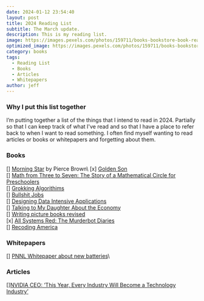 ```yaml
---
date: 2024-01-12 23:54:40
layout: post
title: 2024 Reading List
subtitle: The March update.
description: This is my reading list.
image: https://images.pexels.com/photos/159711/books-bookstore-book-reading-159711.jpeg
optimized_image: https://images.pexels.com/photos/159711/books-bookstore-book-reading-159711.jpeg
category: books
tags:
  - Reading List
  - Books
  - Articles 
  - Whitepapers
author: jeff
---
```

### Why I put this list together

I’m putting together a list of the things that I intend to read in 2024. Partially so that I can keep track of what I've read and so that I have a place to refer back to when I want to read something. I often find myself wanting to read articles or books or whitepapers and forgetting about them.

### Books
[] [Morning Star](https://en.wikipedia.org/wiki/Morning_Star_(Brown_novel)) by Pierce Brown\
[x] [Golden Son]()\
[] [Math from Three to Seven: The Story of a Mathematical Circle for Preschoolers]()\
[] [Grokking Algorithims]()\
[] [Bullshit Jobs]()\
[] [Designing Data Intensive Applications]()\
[] [Talking to My Daughter About the Economy]()\
[] [Writing picture books revised]()\
[x] [All Systems Red: The Murderbot Diaries]()\
[] [Recoding America]()

### Whitepapers
[] [PNNL Whitepaper about new batteries](https://arxiv.org/abs/2401.04070Microsoft)\

### Articles
[][NVIDIA CEO: ‘This Year, Every Industry Will Become a Technology Industry’](https://blogs.nvidia.com/blog/nvidia-ceo-ai-drug-discovery-jp-morgan-healthcare-2024/)



